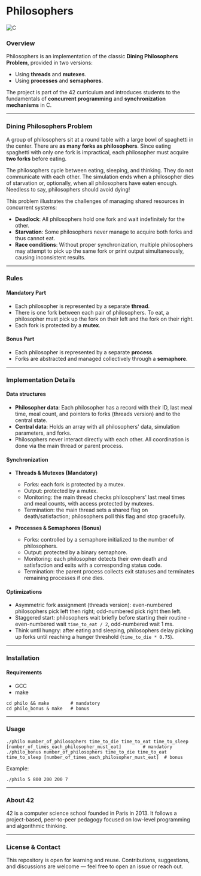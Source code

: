# Philosophers

![C](https://img.shields.io/badge/language-C-blue.svg)

### Overview

Philosophers is an implementation of the classic **Dining Philosophers Problem**, provided in two versions:
* Using **threads** and **mutexes**.
* Using **processes** and **semaphores**.

The project is part of the 42 curriculum and introduces students to the fundamentals of **concurrent programming** and **synchronization mechanisms** in C.

---
### Dining Philosophers Problem

A group of philosophers sit at a round table with a large bowl of spaghetti in the center. There are **as many forks as philosophers**. Since eating spaghetti with only one fork is impractical, each philosopher must acquire **two forks** before eating.

The philosophers cycle between eating, sleeping, and thinking. They do not communicate with each other. The simulation ends when a philosopher dies of starvation or, optionally, when all philosophers have eaten enough. Needless to say, philosophers should avoid dying!

This problem illustrates the challenges of managing shared resources in concurrent systems:
* **Deadlock**: All philosophers hold one fork and wait indefinitely for the other.
* **Starvation**: Some philosophers never manage to acquire both forks and thus cannot eat.
* **Race conditions**: Without proper synchronization, multiple philosophers may attempt to pick up the same fork or print output simultaneously, causing inconsistent results.

---
### Rules

#### Mandatory Part
* Each philosopher is represented by a separate **thread**.
* There is one fork between each pair of philosophers. To eat, a philosopher must pick up the fork on their left and the fork on their right.
* Each fork is protected by a **mutex**.

#### Bonus Part
* Each philosopher is represented by a separate **process**.
* Forks are abstracted and managed collectively through a **semaphore**.

---
### Implementation Details

#### Data structures
* **Philosopher data**: Each philosopher has a record with their ID, last meal time, meal count, and pointers to forks (threads version) and to the central state.
* **Central data**: Holds an array with all philosophers' data, simulation parameters, and forks.
* Philosophers never interact directly with each other. All coordination is done via the main thread or parent process.

#### Synchronization
* **Threads & Mutexes (Mandatory)**
  * Forks: each fork is protected by a mutex.
  * Output: protected by a mutex.
  * Monitoring: the main thread checks philosophers' last meal times and meal counts, with access protected by mutexes.
  * Termination: the main thread sets a shared flag on death/satisfaction; philosophers poll this flag and stop gracefully.

* **Processes & Semaphores (Bonus)**
	* Forks: controlled by a semaphore initialized to the number of philosophers.
	* Output: protected by a binary semaphore.
	* Monitoring: each philosopher detects their own death and satisfaction and exits with a corresponding status code.
	* Termination: the parent process collects exit statuses and terminates remaining processes if one dies.


#### Optimizations
* Asymmetric fork assignment (threads version): even-numbered philosophers pick left then right; odd-numbered pick right then left.
* Staggered start: philosophers wait briefly before starting their routine - even-numbered wait `time_to_eat / 2`, odd-numbered wait 1 ms.
* Think until hungry: after eating and sleeping, philosophers delay picking up forks until reaching a hunger threshold (`time_to_die * 0.75`).

---
### Installation

#### Requirements
* GCC
* make

```
cd philo && make		# mandatory
cd philo_bonus & make	# bonus
```

---
### Usage
```
./philo number_of_philosophers time_to_die time_to_eat time_to_sleep [number_of_times_each_philosopher_must_eat]		# mandatory
./philo_bonus number_of_philosophers time_to_die time_to_eat time_to_sleep [number_of_times_each_philosopher_must_eat]	# bonus
```

Example:
```
./philo 5 800 200 200 7
```

---
### About 42

42 is a computer science school founded in Paris in 2013. It follows a project-based, peer-to-peer pedagogy focused on low-level programming and algorithmic thinking.

---
### License & Contact

This repository is open for learning and reuse. Contributions, suggestions, and discussions are welcome — feel free to open an issue or reach out.